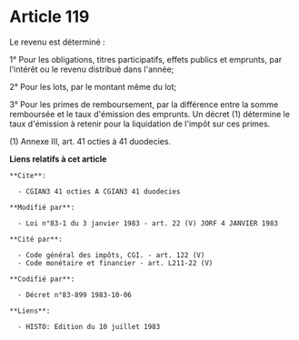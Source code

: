 # Article 119

Le revenu est déterminé :

1° Pour les obligations, titres participatifs, effets publics et emprunts, par l'intérêt ou le revenu distribué dans l'année;

2° Pour les lots, par le montant même du lot;

3° Pour les primes de remboursement, par la différence entre la somme remboursée et le taux d'émission des emprunts. Un
décret (1) détermine le taux d'émission à retenir pour la liquidation de l'impôt sur ces primes.

(1) Annexe III, art. 41 octies à 41 duodecies.

**Liens relatifs à cet article**

	**Cite**:

	  - CGIAN3 41 octies A CGIAN3 41 duodecies

	**Modifié par**:

	  - Loi n°83-1 du 3 janvier 1983 - art. 22 (V) JORF 4 JANVIER 1983

	**Cité par**:

	  - Code général des impôts, CGI. - art. 122 (V)
	  - Code monétaire et financier - art. L211-22 (V)

	**Codifié par**:

	  - Décret n°83-899 1983-10-06

	**Liens**:

	  - HISTO: Edition du 10 juillet 1983
